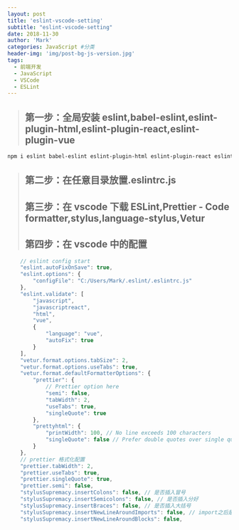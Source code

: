 ```yaml
---
layout: post
title: 'eslint-vscode-setting'
subtitle: "eslint-vscode-setting"
date: 2018-11-30
author: 'Mark'
categories: JavaScript #分类
header-img: 'img/post-bg-js-version.jpg'
tags:
  - 前端开发
  - JavaScript
  - VSCode
  - ESLint
---
```

> ## 第一步：全局安装 eslint,babel-eslint,eslint-plugin-html,eslint-plugin-react,eslint-plugin-vue

```bash
npm i eslint babel-eslint eslint-plugin-html eslint-plugin-react eslint-plugin-vue -g
```

> ## 第二步：在任意目录放置.eslintrc.js
>
> ## 第三步：在 vscode 下载 ESLint,Prettier - Code formatter,stylus,language-stylus,Vetur
>
> ## 第四步：在 vscode 中的配置

```javascript
	// eslint config start
	"eslint.autoFixOnSave": true,
	"eslint.options": {
		"configFile": "C:/Users/Mark/.eslint/.eslintrc.js"
	},
	"eslint.validate": [
		"javascript",
		"javascriptreact",
		"html",
		"vue",
		{
			"language": "vue",
			"autoFix": true
		}
	],
	"vetur.format.options.tabSize": 2,
	"vetur.format.options.useTabs": true,
	"vetur.format.defaultFormatterOptions": {
		"prettier": {
			// Prettier option here
			"semi": false,
			"tabWidth": 2,
			"useTabs": true,
			"singleQuote": true
		},
		"prettyhtml": {
			"printWidth": 100, // No line exceeds 100 characters
			"singleQuote": false // Prefer double quotes over single quotes
		}
	},
	// prettier 格式化配置
	"prettier.tabWidth": 2,
	"prettier.useTabs": true,
	"prettier.singleQuote": true,
	"prettier.semi": false,
	"stylusSupremacy.insertColons": false, // 是否插入冒号
	"stylusSupremacy.insertSemicolons": false, // 是否插入分好
	"stylusSupremacy.insertBraces": false, // 是否插入大括号
	"stylusSupremacy.insertNewLineAroundImports": false, // import之后是否换行
	"stylusSupremacy.insertNewLineAroundBlocks": false,
```
